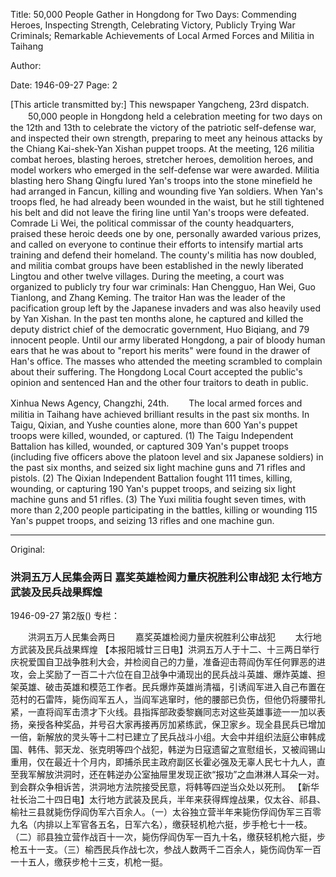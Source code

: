 Title: 50,000 People Gather in Hongdong for Two Days: Commending Heroes, Inspecting Strength, Celebrating Victory, Publicly Trying War Criminals; Remarkable Achievements of Local Armed Forces and Militia in Taihang

Author:

Date: 1946-09-27
Page: 2

[This article transmitted by:] This newspaper Yangcheng, 23rd dispatch.
　　50,000 people in Hongdong held a celebration meeting for two days on the 12th and 13th to celebrate the victory of the patriotic self-defense war, and inspected their own strength, preparing to meet any heinous attacks by the Chiang Kai-shek-Yan Xishan puppet troops. At the meeting, 126 militia combat heroes, blasting heroes, stretcher heroes, demolition heroes, and model workers who emerged in the self-defense war were awarded. Militia blasting hero Shang Qingfu lured Yan's troops into the stone minefield he had arranged in Fancun, killing and wounding five Yan soldiers. When Yan's troops fled, he had already been wounded in the waist, but he still tightened his belt and did not leave the firing line until Yan's troops were defeated. Comrade Li Wei, the political commissar of the county headquarters, praised these heroic deeds one by one, personally awarded various prizes, and called on everyone to continue their efforts to intensify martial arts training and defend their homeland. The county's militia has now doubled, and militia combat groups have been established in the newly liberated Lingtou and other twelve villages. During the meeting, a court was organized to publicly try four war criminals: Han Chengguo, Han Wei, Guo Tianlong, and Zhang Keming. The traitor Han was the leader of the pacification group left by the Japanese invaders and was also heavily used by Yan Xishan. In the past ten months alone, he captured and killed the deputy district chief of the democratic government, Huo Biqiang, and 79 innocent people. Until our army liberated Hongdong, a pair of bloody human ears that he was about to "report his merits" were found in the drawer of Han's office. The masses who attended the meeting scrambled to complain about their suffering. The Hongdong Local Court accepted the public's opinion and sentenced Han and the other four traitors to death in public.

Xinhua News Agency, Changzhi, 24th.
　　The local armed forces and militia in Taihang have achieved brilliant results in the past six months. In Taigu, Qixian, and Yushe counties alone, more than 600 Yan's puppet troops were killed, wounded, or captured. (1) The Taigu Independent Battalion has killed, wounded, or captured 309 Yan's puppet troops (including five officers above the platoon level and six Japanese soldiers) in the past six months, and seized six light machine guns and 71 rifles and pistols. (2) The Qixian Independent Battalion fought 111 times, killing, wounding, or capturing 190 Yan's puppet troops, and seizing six light machine guns and 51 rifles. (3) The Yuxi militia fought seven times, with more than 2,200 people participating in the battles, killing or wounding 115 Yan's puppet troops, and seizing 13 rifles and one machine gun.



<hr /> 

Original: 


### 洪洞五万人民集会两日  嘉奖英雄检阅力量庆祝胜利公审战犯  太行地方武装及民兵战果辉煌

1946-09-27
第2版()
专栏：

　　洪洞五万人民集会两日
　　嘉奖英雄检阅力量庆祝胜利公审战犯
　　太行地方武装及民兵战果辉煌
    【本报阳城廿三日电】洪洞五万人于十二、十三两日举行庆祝爱国自卫战争胜利大会，并检阅自己的力量，准备迎击蒋阎伪军任何罪恶的进攻，会上奖励了一百二十六位在自卫战争中涌现出的民兵战斗英雄、爆炸英雄、担架英雄、破击英雄和模范工作者。民兵爆炸英雄尚清福，引诱阎军进入自己布置在范村的石雷阵，毙伤阎军五人，当阎军逃窜时，他的腰部已负伤，但他仍将腰带扎紧，一直将阎军击溃才下火线。县指挥部政委黎巍同志对这些英雄事迹一一加以表扬，亲授各种奖品，并号召大家再接再厉加紧练武，保卫家乡。现全县民兵已增加一倍，新解放的灵头等十二村已建立了民兵战斗小组。大会中并组织法庭公审韩成国、韩伟、郭天龙、张克明等四个战犯，韩逆为日寇遗留之宣慰组长，又被阎锡山重用，仅在最近十个月内，即捕杀民主政府副区长霍必强及无辜人民七十九人，直至我军解放洪洞时，还在韩逆办公室抽屉里发现正欲“报功”之血淋淋人耳朵一对。到会群众争相诉苦，洪洞地方法院接受民意，将韩等四逆当众处以死刑。
    【新华社长治二十四日电】太行地方武装及民兵，半年来获得辉煌战果，仅太谷、祁县、榆社三县就毙伤俘阎伪军六百余人。（一）太谷独立营半年来毙伤俘阎伪军三百零九名（内排以上军官各五名，日军六名），缴获轻机枪六挺，步手枪七十一枝。（二）祁县独立营作战百十一次，毙伤俘阎伪军一百九十名，缴获轻机枪六挺，步枪五十一支。（三）榆西民兵作战七次，参战人数两千二百余人，毙伤阎伪军一百一十五人，缴获步枪十三支，机枪一挺。
